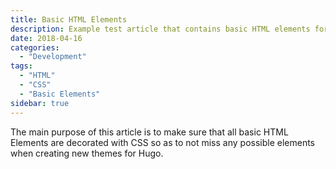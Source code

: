 ```yaml
---
title: Basic HTML Elements
description: Example test article that contains basic HTML elements for text formatting on the Web.
date: 2018-04-16
categories:
  - "Development"
tags:
  - "HTML"
  - "CSS"
  - "Basic Elements"
sidebar: true
---
```


The main purpose of this article is to make sure that all basic HTML Elements are decorated with CSS so as to not miss any possible elements when creating new themes for Hugo.